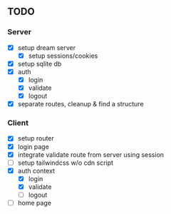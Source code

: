 ## TODO

### Server

- [x] setup dream server
  - [x] setup sessions/cookies
- [x] setup sqlite db
- [x] auth
  - [x] login
  - [x] validate
  - [x] logout
- [x] separate routes, cleanup & find a structure

### Client

- [x] setup router
- [x] login page
- [x] integrate validate route from server using session
- [ ] setup tailwindcss w/o cdn script
- [x] auth context
  - [x] login
  - [x] validate
  - [ ] logout
- [ ] home page
